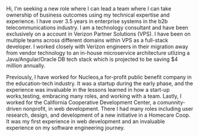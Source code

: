 Hi,
I'm seeking a new role where I can lead a team where I can take ownership of business outcomes using my technical expertise and experience. I have over 3.5 years in enterprise systems in the b2b telecommunications industry. I am a technology consultant and have been exclusively on a account in Verizon Partner Solutions (VPS). I have been on multiple teams across different domains within VPS as a full-stack developer. I worked closely with Verizon engineers in their migration away from vendor technology to an in-house microservice architecture utlizing a Java/Angular/Oracle DB tech stack which is projected to be saving $4 million annually.   

Previously, I have worked for Nucleos,a for-profit public benefit company in the education-tech industry. It was a startup during the early phase, and the experience was invaluable in the lessons learned in how a start-up works,testing, embracing many roles, and working with a team. Lastly, I worked for the California Cooperative Development Center, a comunnity-driven nonprofit, in web development. There I had many roles including user research, design, and development of a new initiative in a Homecare Coop. It was my first experience in web development and an invaluable experience on my software engineering journey. 
